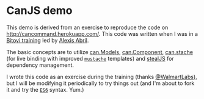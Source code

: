 # CanJS demo

This demo is derived from an exercise to reproduce the code on http://cancommand.herokuapp.com/. This code was written when I was in a [Bitovi training](http://bitovi.com/training) led by [Alexis Abril](https://github.com/alexisabril).

The basic concepts are to utilize [can.Models](http://canjs.com/docs/can.Model.html), [can.Component](http://canjs.com/docs/can.Component.html), [can.stache](http://canjs.com/docs/can.stache.html) (for live binding with improved [`mustache`](https://mustache.github.io/) templates) and [stealJS](http://stealjs.com/) for dependency management.

I wrote this code as an exercise during the training (thanks [@WalmartLabs](https://twitter.com/walmartlabs)), but I will be modifying it periodically to try things out (and I'm about to fork it and try the [`ES6`](https://github.com/ModuleLoader/es6-module-loader/wiki/Brief-Overview-of-ES6-Module-syntax) syntax.  Yum.)

